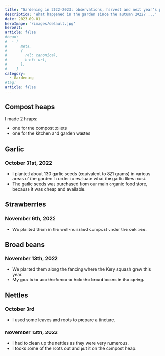 ```yaml
---
title: "Gardening in 2022-2023: observations, harvest and next year's plans"
description: 'What happened in the garden since the autumn 2022? ...'
date: 2023-09-01
heroImage: '/images/default.jpg'
heroAlt:
article: false
#head:
#  - [
#      meta,
#      {
#        rel: canonical,
#        href: url,
#      },
#    ]
category:
  - Gardening
#tag:
article: false
---
```


## Compost heaps

I made 2 heaps:

- one for the compost toilets
- one for the kitchen and garden wastes

## Garlic

### October 31st, 2022

- I planted about 130 garlic seeds (equivalent to 821 grams) in various areas of the garden in order to evaluate what the garlic likes most.
- The garlic seeds was purchased from our main organic food store, because it was cheap and available. 

## Strawberries

### November 6th, 2022

- We planted them in the well-nurished compost under the oak tree.

## Broad beans

### November 13th, 2022

- We planted them  along the fancing where the Kury squash grew this year. 
- My goal is to use the fence to hold the broad beans in the spring.

## Nettles

### October 3rd

- I used some leaves and roots to prepare a tincture.

### November 13th, 2022

- I had to clean up the nettles as they were very numerous.
- I tooks some of the roots out and put it on the compost heap. 
